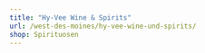 ```yaml
---
title: "Hy-Vee Wine & Spirits"
url: /west-des-moines/hy-vee-wine-und-spirits/
shop: Spirituosen
---
```


